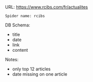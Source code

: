 URL: https://www.rcibs.com/fr/actualites

    Spider name: rcibs

DB Schema:
- title
- date
- link
- content

Notes:
- only top 12 articles
- date missing on one article